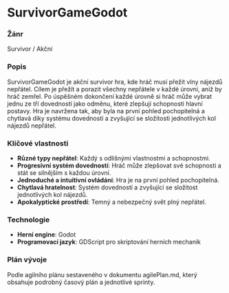 # SurvivorGameGodot
### Žánr
Survivor / Akční

### Popis
SurvivorGameGodot je akční survivor hra,  kde hráč musí přežít vlny nájezdů nepřátel. Cílem je přežít a porazit všechny nepřátele v každé úrovni, aniž by hráč zemřel. 
Po úspěšném dokončení každé úrovně si hráč může vybrat jednu ze tří dovedností jako odměnu, které zlepšují schopnosti hlavní postavy. Hra je navržena tak, aby byla na první pohled pochopitelná 
a chytlavá díky systému dovedností a zvyšující se složitosti jednotlivých kol nájezdů nepřátel.

### Klíčové vlastnosti
 - **Různé typy nepřátel**: Každý s odlišnými vlastnostmi a schopnostmi.
 - **Progresivní systém dovedností**: Hráč může zlepšovat své schopnosti a stát se silnějším s každou úrovní.
 - **Jednoduché a intuitivní ovládání**: Hra je na první pohled pochopitelná.
 - **Chytlavá hratelnost**: Systém dovedností a zvyšující se složitost jednotlivých kol nájezdů.
 - **Apokalyptické prostředí**: Temný a nebezpečný svět plný nepřátel.

### Technologie
 - **Herní engine**: Godot
 - **Programovací jazyk**: GDScript pro skriptování herních mechanik

### Plán vývoje
Podle agilního plánu sestaveného v dokumentu agilePlan.md, který obsahuje podrobný časový plán a jednotlivé sprinty.
